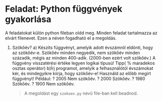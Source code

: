 # Feladat: Python függvények gyakorlása

A feladatokat külön python fileban oldd meg. Minden feladat tartalmazza az elvárt filenevet. Ezen a néven fogadható el a megoldás.

1) Szökőév?
a) Készíts függvényt, amelyik adott évszámról eldönti, hogy az szökőév-e. Szökőév minden negyedik, nem szökőév minden századik, mégis az minden 400-adik. (2000-ben ezért volt szökőév.) A függvény visszatérési értéke legyen logikai típusú!
Tipp( % maradekos osztas operátor)
b)Írj programot, amelyik a felhasználótól évszámokat kér, és mindegyikre kiírja, hogy szökőév-e! Használd az előbb megírt függvényt! Például:
? 2005
Nem szökőév.
? 2000
Szökőév.
? 1980
Szökőév.
? 1900
Nem szökőév.
    > A megoldást egy `szokoev.py` nevű file-ban kell beadnod.